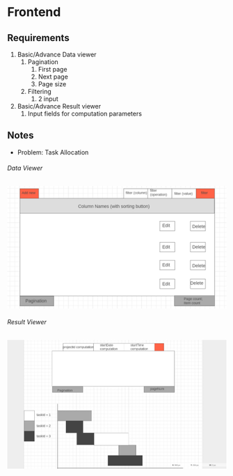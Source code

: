 # Frontend

## Requirements

1. Basic/Advance Data viewer
    1. Pagination
        1. First page
        2. Next page
        3. Page size
    2. Filtering
        1. 2 input
2. Basic/Advance Result viewer
    1. Input fields for computation parameters

## Notes

-   Problem: Task Allocation

###### Data Viewer

![Data-viewer-wireframe](../worksheets/wireframes/justifications/Data_viewer_wireframe.png)

###### Result Viewer

![Result-viewer-wireframe](../worksheets/wireframes/justifications/result_viewer_wireframe.png)